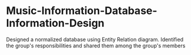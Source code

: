 # Music-Information-Database-Information-Design
Designed a normalized database using Entity Relation diagram. Identified the group's responsibilities and shared them among the group's members
